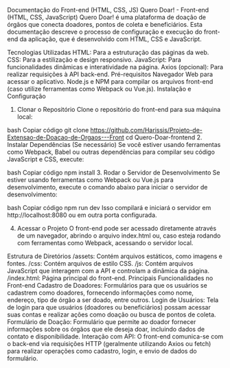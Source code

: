 Documentação do Front-end (HTML, CSS, JS)
Quero Doar! - Front-end (HTML, CSS, JavaScript)
Quero Doar! é uma plataforma de doação de órgãos que conecta doadores, pontos de coleta e beneficiários. Esta documentação descreve o processo de configuração e execução do front-end da aplicação, que é desenvolvido com HTML, CSS e JavaScript.

Tecnologias Utilizadas
HTML: Para a estruturação das páginas da web.
CSS: Para a estilização e design responsivo.
JavaScript: Para funcionalidades dinâmicas e interatividade na página.
Axios (opcional): Para realizar requisições à API back-end.
Pré-requisitos
Navegador Web para acessar o aplicativo.
Node.js e NPM para compilar os arquivos front-end (caso utilize ferramentas como Webpack ou Vue.js).
Instalação e Configuração
1. Clonar o Repositório
Clone o repositório do front-end para sua máquina local:

bash
Copiar código
git clone https://github.com/Harissis/Projeto-de-Extensao-de-Doacao-de-Orgaos---Front
cd Quero-Doar-frontend
2. Instalar Dependências (Se necessário)
Se você estiver usando ferramentas como Webpack, Babel ou outras dependências para compilar seu código JavaScript e CSS, execute:

bash
Copiar código
npm install
3. Rodar o Servidor de Desenvolvimento
Se estiver usando ferramentas como Webpack ou Vue.js para desenvolvimento, execute o comando abaixo para iniciar o servidor de desenvolvimento:

bash
Copiar código
npm run dev
Isso compilará e iniciará o servidor em http://localhost:8080 ou em outra porta configurada.

4. Acessar o Projeto
O front-end pode ser acessado diretamente através de um navegador, abrindo o arquivo index.html ou, caso esteja rodando com ferramentas como Webpack, acessando o servidor local.

Estrutura de Diretórios
/assets: Contém arquivos estáticos, como imagens e fontes.
/css: Contém arquivos de estilo CSS.
/js: Contém arquivos JavaScript que interagem com a API e controlam a dinâmica da página.
/index.html: Página principal do front-end.
Principais Funcionalidades no Front-end
Cadastro de Doadores: Formulários para que os usuários se cadastrem como doadores, fornecendo informações como nome, endereço, tipo de órgão a ser doado, entre outros.
Login de Usuários: Tela de login para que usuários (doadores ou beneficiários) possam acessar suas contas e realizar ações como doação ou busca de pontos de coleta.
Formulário de Doação: Formulário que permite ao doador fornecer informações sobre os órgãos que ele deseja doar, incluindo dados de contato e disponibilidade.
Interação com API: O front-end comunica-se com o back-end via requisições HTTP (geralmente utilizando Axios ou fetch) para realizar operações como cadastro, login, e envio de dados do formulário.
